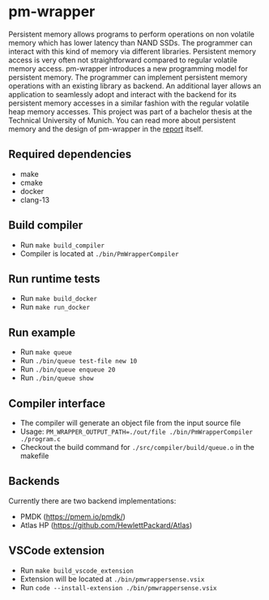 # pm-wrapper
Persistent memory allows programs to perform operations on non volatile memory
which has lower latency than NAND SSDs. The programmer can interact with this
kind of memory via different libraries. Persistent memory access is very often not
straightforward compared to regular volatile memory access. pm-wrapper introduces
a new programming model for persistent memory. The programmer can implement
persistent memory operations with an existing library as backend. An additional
layer allows an application to seamlessly adopt and interact with the backend for its
persistent memory accesses in a similar fashion with the regular volatile heap memory
accesses. This project was part of a bachelor thesis at the Technical University of Munich. 
You can read more about persistent memory and the design of pm-wrapper in the [report](https://github.com/TUM-DSE/research-work-archive/blob/main/archive/2022/summer/docs/bsc_werndle_programming_model_for_hybrid_persistent_memory_systems.pdf) itself.

## Required dependencies
- make
- cmake
- docker
- clang-13

## Build compiler
- Run `make build_compiler`
- Compiler is located at `./bin/PmWrapperCompiler`

## Run runtime tests
- Run `make build_docker`
- Run `make run_docker`

## Run example
- Run `make queue`
- Run `./bin/queue test-file new 10`
- Run `./bin/queue enqueue 20`
- Run `./bin/queue show`

## Compiler interface
- The compiler will generate an object file from the input source file
- Usage: `PM_WRAPPER_OUTPUT_PATH=./out/file ./bin/PmWrapperCompiler ./program.c`
- Checkout the build command for `./src/compiler/build/queue.o` in the makefile

## Backends
Currently there are two backend implementations:
- PMDK (https://pmem.io/pmdk/)
- Atlas HP (https://github.com/HewlettPackard/Atlas)

## VSCode extension
- Run `make build_vscode_extension`
- Extension will be located at `./bin/pmwrappersense.vsix`
- Run `code --install-extension ./bin/pmwrappersense.vsix`



